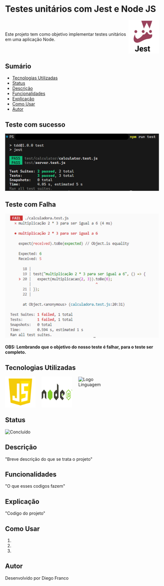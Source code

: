 # Testes unitários com Jest e Node JS

<div style="display: flex; justify-content: space-between;">
  <p style="align-self: center;">Este projeto tem como objetivo implementar testes unitários em uma aplicação Node.</p>
  <img src="img/jest.png" alt="Imagem do Projeto" width="100">
</div>

## Sumário

- [Tecnologias Utilizadas](#tecnologias-utilizadas)
- [Status](#status)
- [Descrição](#descrição)
- [Funcionalidades](#funcionalidades)
- [Explicação](#explicação)
- [Como Usar](#como-usar)
- [Autor](#autor)

## Teste com sucesso

<div align="center">
  <img src="img/suc.png" alt="Imagem do Projeto" width="900">
</div>

## Teste com Falha

<div align="center">
  <img src="img/err.png" alt="Imagem do Projeto" width="900">
</div>

#### OBS: Lembrando que o objetivo do nosso teste é falhar, para o teste ser completo.

## Tecnologias Utilizadas

<div style="display: flex; flex-direction: row;">
  <div style="margin-right: 20px; display: flex; justify-content: flex-start;">
    <img src="img/js.png" alt="Logo Linguagem" width="100"/>
  </div>
  <div style="margin-right: 20px; display: flex; justify-content: flex-start;">
    <img src="img/node.png" alt="Logo Linguagem" width="100"/>
  </div>
  <div style="margin-right: 20px; display: flex; justify-content: flex-start;">
    <img src="img/css.png" alt="Logo Linguagem" width="100"/>
  </div>
</div>

## Status

![Concluído](http://img.shields.io/static/v1?label=STATUS&message=CONCLUIDO&color=GREEN&style=for-the-badge)

## Descrição

"Breve descrição do que se trata o projeto"

## Funcionalidades

"O que esses codigos fazem"

## Explicação

"Codigo do projeto"

## Como Usar

1.
2.
3.

## Autor

Desenvolvido por Diego Franco
